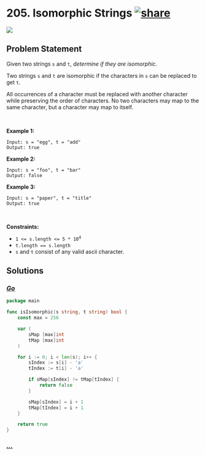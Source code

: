 # 205. Isomorphic Strings [![share]](https://leetcode.com/problems/isomorphic-strings/)

![][easy]

## Problem Statement

<p>Given two strings <code>s</code> and <code>t</code>, <em>determine if they are isomorphic</em>.</p>
<p>Two strings <code>s</code> and <code>t</code> are isomorphic if the characters in <code>s</code> can be replaced to get <code>t</code>.</p>
<p>All occurrences of a character must be replaced with another character while preserving the order of characters. No two characters may map to the same character, but a character may map to itself.</p>
<p> </p>
<p><strong class="example">Example 1:</strong></p>

```
Input: s = "egg", t = "add"
Output: true
```

<p><strong class="example">Example 2:</strong></p>

```
Input: s = "foo", t = "bar"
Output: false
```

<p><strong class="example">Example 3:</strong></p>

```
Input: s = "paper", t = "title"
Output: true
```

<p> </p>
<p><strong>Constraints:</strong></p>
<ul>
<li><code>1 &lt;= s.length &lt;= 5 * 10<sup>4</sup></code></li>
<li><code>t.length == s.length</code></li>
<li><code>s</code> and <code>t</code> consist of any valid ascii character.</li>
</ul>

## Solutions

### [_Go_](isomorphic_strings.go)

```go [Go]
package main

func isIsomorphic(s string, t string) bool {
	const max = 256

	var (
		sMap [max]int
		tMap [max]int
	)

	for i := 0; i < len(s); i++ {
		sIndex := s[i] - 'a'
		tIndex := t[i] - 'a'

		if sMap[sIndex] != tMap[tIndex] {
			return false
		}

		sMap[sIndex] = i + 1
		tMap[tIndex] = i + 1
	}

	return true
}

```

### [_..._]()

```

```

<!----------------------------------{ link }--------------------------------->

[share]: https://graph.org/file/3ea5234dda646b71c574a.png
[easy]: https://img.shields.io/badge/Difficulty-Easy-bright.svg
[medium]: https://img.shields.io/badge/Difficulty-Medium-yellow.svg
[hard]: https://img.shields.io/badge/Difficulty-Hard-red.svg
